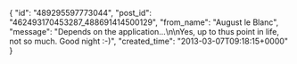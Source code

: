  {
   "id": "489295597773044",
   "post_id": "462493170453287_488691414500129",
   "from_name": "August le Blanc",
   "message": "Depends on the application...\n\nYes, up to thus point in life, not so much.   Good night   :-)",
   "created_time": "2013-03-07T09:18:15+0000"
 }
